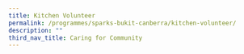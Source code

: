 ```yaml
---
title: Kitchen Volunteer
permalink: /programmes/sparks-bukit-canberra/kitchen-volunteer/
description: ""
third_nav_title: Caring for Community
---
```

